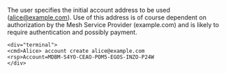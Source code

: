 The user specifies the initial account address to be used (alice@example.com). Use of this address
is of course dependent on authorization by the Mesh Service Provider (example.com)
and is likely to require authentication and possibly payment.


~~~~
<div="terminal">
<cmd>Alice> account create alice@example.com
<rsp>Account=MDBM-S4YO-CEAO-POM5-EGOS-INZO-P24W
</div>
~~~~
